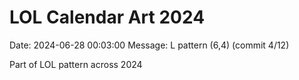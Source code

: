 # LOL Calendar Art 2024

Date: 2024-06-28 00:03:00
Message: L pattern (6,4) (commit 4/12)

Part of LOL pattern across 2024
